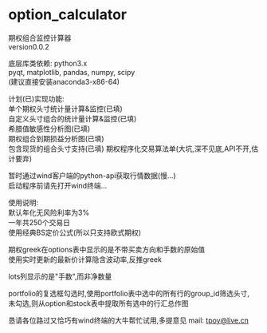 ﻿# option_calculator
    
期权组合监控计算器    
version0.0.2    
    
底层库类依赖: 
python3.x   
pyqt, matplotlib, pandas, numpy, scipy    
(建议直接安装anaconda3-x86-64)    
    
计划(已)实现功能:    
单个期权头寸统计量计算&监控(已填)    
自定义头寸组合的统计量计算&监控(已填)    
希腊值敏感性分析图(已填)    
期权组合到期损益分析图(已填)    
包含现货的组合头寸支持(已填)
期权程序化交易算法单(大坑,深不见底,API不开,估计要弃)    
    
暂时通过wind客户端的python-api获取行情数据(慢...)    
启动程序前请先打开wind终端...     
    
使用说明:    
默认年化无风险利率为3%    
一年共250个交易日    
使用经典BS定价公式(所以只支持欧式期权)    
    
期权greek在options表中显示的是不带买卖方向和手数的原始值      
使用实时更新的最新价计算隐含波动率,反推greek    
    
lots列显示的是"手数",而非净数量    
    
portfolio的复选框勾选时,使用portfolio表中选中的所有行的group_id筛选头寸,    
未勾选,则从option和stock表中提取所有选中的行汇总作图    
    
恳请各位路过又恰巧有wind终端的大牛帮忙试用,多提意见
mail: tpoy@live.cn




